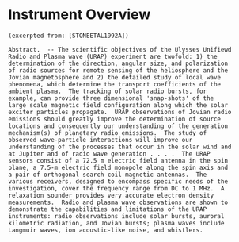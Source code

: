 
 
 
  Instrument Overview
  ===================
    (excerpted from: [STONEETAL1992A])
 
    Abstract.  -- The scientific objectives of the Ulysses Unifiewd
    Radio and Plasma wave (URAP) experiment are twofold: 1) the
    determination of the direction, angular size, and polarization
    of radio sources for remote sensing of the heliosphere and the
    Jovian magnetosphere and 2) the detailed study of local wave
    phenomena, which determine the transport coefficients of the
    ambient plasma.  The tracking of solar radio bursts, for
    example, can provide three dimensional 'snap-shots' of the
    large scale magnetic field configuration along which the solar
    exciter particles propagate.  URAP observations of Jovian radio
    emissions should greatly improve the determination of source
    locations and consequently our understanding of the generation
    mechanism(s) of planetary radio emissions.  The study of
    observed wave-particle interactions will improve our
    understanding of the processes that occur in the solar wind and
    at Jupiter and of radio wave generation . . . .  The URAP
    sensors consist of a 72.5 m electric field antenna in the spin
    plane, a 7.5-m electric field monopole along the spin axis and
    a pair of orthogonal search coil magnetic antennas.  The
    various receivers, designed to encompass specific needs of the
    investigation, cover the frequency range from DC to 1 MHz.  A
    relaxation sounder provides very accurate electron density
    measurements.  Radio and plasma wave observations are shown to
    demonstrate the capabilities and limitations of the URAP
    instruments: radio observations include solar bursts, auroral
    kilometric radiation, and Jovian bursts; plasma waves include
    Langmuir waves, ion acoustic-like noise, and whistlers.
 

        